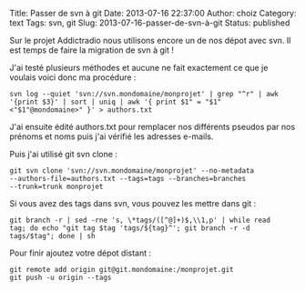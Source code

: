 Title: Passer de svn à git
Date: 2013-07-16 22:37:00
Author: choiz
Category: text
Tags: svn, git
Slug: 2013-07-16-passer-de-svn-à-git
Status: published

Sur le projet Addictradio nous utilisons encore un de nos dépot avec
svn. Il est temps de faire la migration de svn à git !

J'ai testé plusieurs méthodes et aucune ne fait exactement ce que je
voulais voici donc ma procédure :

    svn log --quiet 'svn://svn.mondomaine/monprojet' | grep "^r" | awk
    '{print $3}' | sort | uniq | awk '{ print $1" = "$1"
    <"$1"@mondomaine>" }' > authors.txt

J'ai ensuite édité authors.txt pour remplacer nos différents pseudos par
nos prénoms et noms puis j'ai vérifié les adresses e-mails.

Puis j'ai utilisé git svn clone :

    git svn clone 'svn://svn.mondomaine/monprojet' --no-metadata
    --authors-file=authors.txt --tags=tags --branches=branches
    --trunk=trunk monprojet

Si vous avez des tags dans svn, vous pouvez les mettre dans git :

    git branch -r | sed -rne 's, \*tags/([^@]+)$,\\1,p' | while read
    tag; do echo "git tag $tag 'tags/${tag}^'; git branch -r -d
    tags/$tag"; done | sh

Pour finir ajoutez votre dépot distant :

    git remote add origin git@git.mondomaine:/monprojet.git
    git push -u origin --tags
